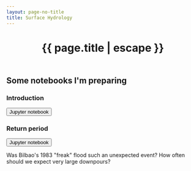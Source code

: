 ```yaml
---
layout: page-no-title
title: Surface Hydrology
---
```


<header class="post-header">
    <h1 class="post-title" style="text-align:center"><i class="fas fa-cloud-showers-heavy fa-fw svv" aria-hidden="true"></i>
{{ page.title | escape }}</h1>
</header>

## Some notebooks I'm preparing

### Introduction
<button class="my_button" onclick="window.open('../../jupyter/2020/02/01/introduction', '_blank');">Jupyter notebook</button>  

### Return period
<button class="my_button" onclick="window.open('../../jupyter/2020/02/01/returnperiod', '_blank');">Jupyter notebook</button>  

Was Bilbao's 1983 "freak" flood such an unexpected event? How often should we expect very large downpours?  


